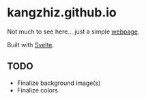 # kangzhiz.github.io

Not much to see here... just a simple [webpage](https://www.kangzhiz.com).

Built with [Svelte](https://svelte.dev).

## TODO

* Finalize background image(s)
* Finalize colors
